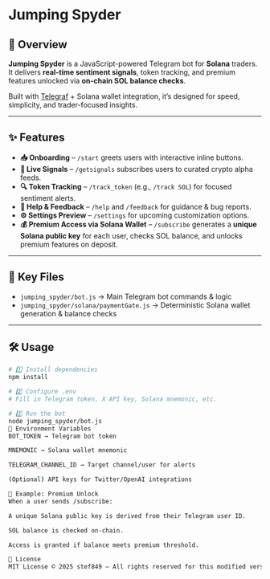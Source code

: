 # Jumping Spyder

## 🚀 Overview
**Jumping Spyder** is a JavaScript-powered Telegram bot for **Solana** traders.  
It delivers **real-time sentiment signals**, token tracking, and premium features unlocked via **on-chain SOL balance checks**.  

Built with [Telegraf](https://telegraf.js.org/) + Solana wallet integration, it’s designed for speed, simplicity, and trader-focused insights.  

---

## ✨ Features

- **📥 Onboarding** – `/start` greets users with interactive inline buttons.  
- **📡 Live Signals** – `/getsignals` subscribes users to curated crypto alpha feeds.  
- **🔍 Token Tracking** – `/track_token` (e.g., `/track SOL`) for focused sentiment alerts.  
- **💬 Help & Feedback** – `/help` and `/feedback` for guidance & bug reports.  
- **⚙ Settings Preview** – `/settings` for upcoming customization options.  
- **💰 Premium Access via Solana Wallet** – `/subscribe` generates a **unique Solana public key** for each user, checks SOL balance, and unlocks premium features on deposit.  

---

## 📂 Key Files

- `jumping_spyder/bot.js` → Main Telegram bot commands & logic  
- `jumping_spyder/solana/paymentGate.js` → Deterministic Solana wallet generation & balance checks  

---

## 🛠 Usage

```bash
# 1️⃣ Install dependencies
npm install

# 2️⃣ Configure .env
# Fill in Telegram token, X API key, Solana mnemonic, etc.

# 3️⃣ Run the bot
node jumping_spyder/bot.js
🔑 Environment Variables
BOT_TOKEN → Telegram bot token

MNEMONIC → Solana wallet mnemonic

TELEGRAM_CHANNEL_ID → Target channel/user for alerts

(Optional) API keys for Twitter/OpenAI integrations

🎯 Example: Premium Unlock
When a user sends /subscribe:

A unique Solana public key is derived from their Telegram user ID.

SOL balance is checked on-chain.

Access is granted if balance meets premium threshold.

📜 License
MIT License © 2025 stef849 — All rights reserved for this modified version.
